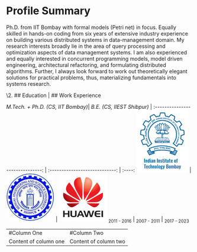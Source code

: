 # Profile Summary

Ph.D. from IIT Bombay with formal models (Petri net) in focus. Equally skilled in hands-on coding from six years of extensive industry experience on building various distributed systems in data-management domain. My research interests broadly lie in the area of query processing and optimization aspects of data management systems. I am also experienced and equally interested in concurrent programming models, model driven engineering, architectural refactoring, and formulating distributed algorithms. Further, I always look forward to work out theoretically elegant solutions for
practical problems, thus, materializing fundamentals into systems research.

\2. ## Education                                                                    | ## Work Experience

*M.Tech. + Ph.D. (CS, IIT Bombay)*|  *B.E. (CS, IIEST Shibpur)*                     |
:------------------------------:  |  :----------------------------:                 | :----:
<img src="iitb.png" width=140>    |   <img src="shibpur.jpeg" width=130>            | <img src="huawei2.jpeg" width=130>
<sub>2011 - 2016</sub>   |   <sub>2007 - 2011</sub>                                 | <sub>2017 - 2023</sub>



<style>
  table td {
    border: none !important;
  }
</style>
<table>
  <tbody>
    <tr>
      <td>#Column One</td>
      <td>#Column Two</td>
    </tr>
    <tr>
      <td>Content of column one</td>
      <td>Content of column two</td>
    </tr>
  </tbody>
</table>
